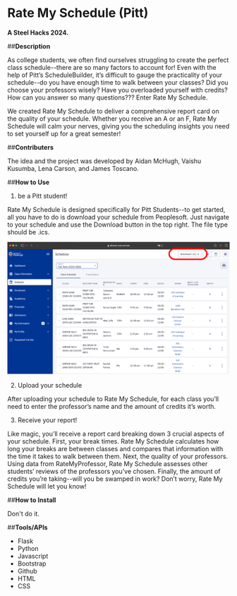 # Rate My Schedule (Pitt)
**A Steel Hacks 2024.**

##**Description**

As college students, we often find ourselves struggling to create the perfect class schedule--there are so many factors to account for! Even with the help of Pitt’s ScheduleBuilder, it’s difficult to gauge the practicality of your schedule--do you have enough time to walk between your classes? Did you choose your professors wisely? Have you overloaded yourself with credits? How can you answer so many questions??? Enter Rate My Schedule.

We created Rate My Schedule to deliver a comprehensive report card on the quality of your schedule. Whether you receive an A or an F, Rate My Schedule will calm your nerves, giving you the scheduling insights you need to set yourself up for a great semester!

##**Contributers**

The idea and the project was developed by Aidan McHugh, Vaishu Kusumba, Lena Carson, and James Toscano.

##**How to Use**

1. be a Pitt student! 

Rate My Schedule is designed specifically for Pitt Students--to get started, all you have to do is download your schedule from Peoplesoft. Just navigate to your schedule and use the Download button in the top right. The file type should be .ics.

![](images/example.png)

2. Upload your schedule

After uploading your schedule to Rate My Schedule, for each class you’ll need to enter the professor’s name and the amount of credits it’s worth. 

3. Receive your report!

Like magic, you’ll receive a report card breaking down 3 crucial aspects of your schedule. First, your break times. Rate My Schedule calculates how long your breaks are between classes and compares that information with the time it takes to walk between them. Next, the quality of your professors. Using data from RateMyProfessor, Rate My Schedule assesses other students’ reviews of the professors you’ve chosen. Finally, the amount of credits you’re taking--will you be swamped in work? Don’t worry, Rate My Schedule will let you know!

##**How to Install**

Don't do it.

##**Tools/APIs**

+ Flask
+ Python
+ Javascript
+ Bootstrap
+ Github
+ HTML
+ CSS






